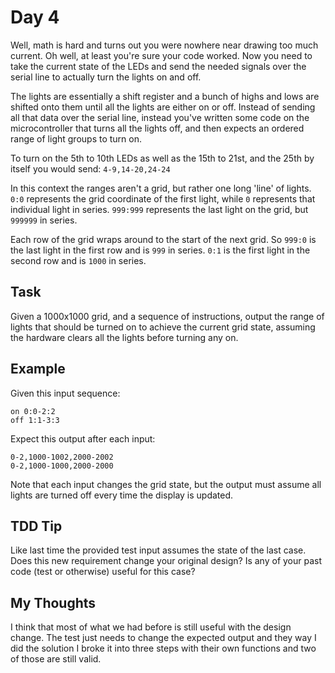 Day 4
=====
Well, math is hard and turns out you were nowhere near drawing too much current.
Oh well, at least you're sure your code worked. Now you need to take the current
state of the LEDs and send the needed signals over the serial line to actually 
turn the lights on and off.

The lights are essentially a shift register and a bunch of highs and lows are 
shifted onto them until all the lights are either on or off. Instead of sending
all that data over the serial line, instead you've written some code on the 
microcontroller that turns all the lights off, and then expects an ordered 
range of light groups to turn on. 

To turn on the 5th to 10th LEDs as well as the 15th to 21st, and the 25th by 
itself you would send:
`4-9,14-20,24-24`

In this context the ranges aren't a grid, but rather one long 'line' of lights. 
`0:0` represents the grid coordinate of the first light, while `0` represents 
that individual light in series. `999:999` represents the last light on the 
grid, but `999999` in series. 

Each row of the grid wraps around to the start of the next grid. So `999:0` is
the last light in the first row and is `999` in series. `0:1` is the first light 
in the second row and is `1000` in series.

Task
----
Given a 1000x1000 grid, and a sequence of instructions, output the range of 
lights that should be turned on to achieve the current grid state, assuming the 
hardware clears all the lights before turning any on.

Example
-------
Given this input sequence:

```
on 0:0-2:2
off 1:1-3:3
```

Expect this output after each input:

```
0-2,1000-1002,2000-2002
0-2,1000-1000,2000-2000
```

Note that each input changes the grid state, but the output must assume all 
lights are turned off every time the display is updated. 

TDD Tip
-------
Like last time the provided test input assumes the state of the last case. Does
this new requirement change your original design? Is any of your past code (test
or otherwise) useful for this case?



My Thoughts
-----------
I think that most of what we had before is still useful with the design change.
The test just needs to change the expected output and they way I did the
solution I broke it into three steps with their own functions and two of those
are still valid.
